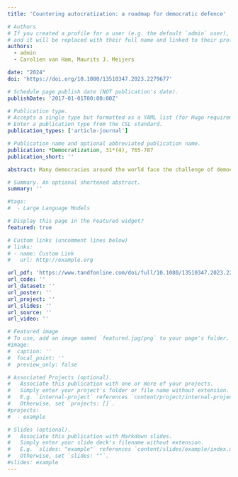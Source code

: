 ```yaml
---
title: 'Countering autocratization: a roadmap for democratic defence'

# Authors
# If you created a profile for a user (e.g. the default `admin` user), write the username (folder name) here
# and it will be replaced with their full name and linked to their profile.
authors:
  - admin
  - Carolien van Ham, Maurits J. Meijers

date: "2024"
doi: 'https://doi.org/10.1080/13510347.2023.2279677'

# Schedule page publish date (NOT publication's date).
publishDate: '2017-01-01T00:00:00Z'

# Publication type.
# Accepts a single type but formatted as a YAML list (for Hugo requirements).
# Enter a publication type from the CSL standard.
publication_types: ['article-journal']

# Publication name and optional abbreviated publication name.
publication: *Democratization, 31*(4), 765-787
publication_short: ''

abstract: Many democracies around the world face the challenge of democratic recession and autocratization as democratically elected incumbents increasingly show autocratic tendencies. Existing research has mainly focused on the circumstances under which these autocratizing incumbents erode democracy and on the structural factors explaining the resilience of democratic institutions. Much less is known about the actors within those institutions and when they stand up against the autocratizing incumbent to defend democracy. In this article, we present a novel theoretical framework of democratic defence that focuses on the interaction between the incumbent, institutional elites, and citizens. Developing a two-level model of democratic defence, we show how the democratic defender’s personal interests, repression by the incumbent, the perceived ambiguity of the autocratic action, and the perceived credibility of the democratic defender interact to affect the occurrence of democratic defence. The resulting framework can guide future research on the role of specific actors in defending democracy. We demonstrate the utility of our framework with illustrative case studies of (attempted) democratic defence in Senegal (2011–2012) and Poland (2017–2018). An actor-based approach of democratic defence is crucial to understand what actions domestic and international actors can take to prevent (further) democratic recession.

# Summary. An optional shortened abstract.
summary: ''

#tags:
#  - Large Language Models

# Display this page in the Featured widget?
featured: true

# Custom links (uncomment lines below)
# links:
# - name: Custom Link
#   url: http://example.org

url_pdf: 'https://www.tandfonline.com/doi/full/10.1080/13510347.2023.2279677'
url_code: ''
url_dataset: ''
url_poster: ''
url_project: ''
url_slides: ''
url_source: ''
url_video: ''

# Featured image
# To use, add an image named `featured.jpg/png` to your page's folder.
#image:
#  caption: ''
#  focal_point: ''
#  preview_only: false

# Associated Projects (optional).
#   Associate this publication with one or more of your projects.
#   Simply enter your project's folder or file name without extension.
#   E.g. `internal-project` references `content/project/internal-project/index.md`.
#   Otherwise, set `projects: []`.
#projects:
#  - example

# Slides (optional).
#   Associate this publication with Markdown slides.
#   Simply enter your slide deck's filename without extension.
#   E.g. `slides: "example"` references `content/slides/example/index.md`.
#   Otherwise, set `slides: ""`.
#slides: example
---
```

